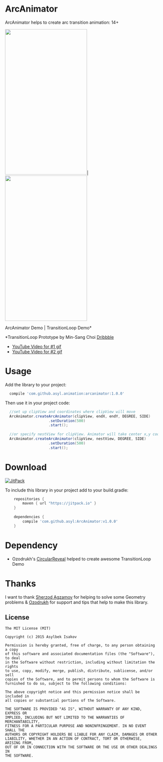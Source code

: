 # ArcAnimator
ArcAnimator helps to create arc transition animation: 14+

<img width="270" height="480" src="http://i.imgur.com/DSiQxbg.gif" />|<img width="270" height="480" src="http://i.imgur.com/aLcLrGk.gif" />

ArcAnimator Demo   |   TransitionLoop Demo*

*TransitionLoop Prototype  by Min-Sang Choi <a href="https://dribbble.com/shots/1828095-Chaining-Animation-with-framerjs">Dribbble</a>

- <a href="https://www.youtube.com/watch?v=ePvGyL-_0DA" target="_blank">YouTube Video for #1 gif</a>
- <a href="https://www.youtube.com/watch?v=jMNkmxqG0zQ" target="_blank">YouTube Video for #2 gif</a>

Usage
===
Add the library to your project:
```groovy
  compile 'com.github.asyl.animation:arcanimator:1.0.0'
```

Then use it in your project code:
```java
  //set up clipView and coordinates where clipView will move
  ArcAnimator.createArcAnimator(clipView, endX, endY, DEGREE, SIDE)
                    .setDuration(500)
                    .start();
  
  //or specify nestView for clipView. Animator will take center x,y coordinates of nestView
  ArcAnimator.createArcAnimator(clipView, nestView, DEGREE, SIDE)
                    .setDuration(500)
                    .start();
```

Download
===

[![JitPack](https://img.shields.io/github/tag/asyl/ArcAnimator.svg?label=maven)](https://jitpack.io/#asyl/ArcAnimator)

To include this library in your project add to your build.gradle:

```gradle
	repositories {
	    maven { url "https://jitpack.io" }
	}
	
	dependencies {
	    compile 'com.github.asyl:ArcAnimator:v1.0.0'
	}
```

Dependency
===
- Ozodrukh's <a href="https://github.com/ozodrukh/CircularReveal">CircularReveal</a> helped to create awesome TransitionLoop Demo

Thanks
===
I want to thank <a href="https://github.com/SherzodAgzamov">Sherzod Agzamov</a> for helping to solve some Geometry problems & <a href="https://github.com/ozodrukh">Ozodrukh</a> for support and tips that help to make this library.

License
--------

    The MIT License (MIT)

    Copyright (c) 2015 Asylbek Isakov
    
    Permission is hereby granted, free of charge, to any person obtaining a copy
    of this software and associated documentation files (the "Software"), to deal
    in the Software without restriction, including without limitation the rights
    to use, copy, modify, merge, publish, distribute, sublicense, and/or sell
    copies of the Software, and to permit persons to whom the Software is
    furnished to do so, subject to the following conditions:
    
    The above copyright notice and this permission notice shall be included in
    all copies or substantial portions of the Software.
    
    THE SOFTWARE IS PROVIDED "AS IS", WITHOUT WARRANTY OF ANY KIND, EXPRESS OR
    IMPLIED, INCLUDING BUT NOT LIMITED TO THE WARRANTIES OF MERCHANTABILITY,
    FITNESS FOR A PARTICULAR PURPOSE AND NONINFRINGEMENT. IN NO EVENT SHALL THE
    AUTHORS OR COPYRIGHT HOLDERS BE LIABLE FOR ANY CLAIM, DAMAGES OR OTHER
    LIABILITY, WHETHER IN AN ACTION OF CONTRACT, TORT OR OTHERWISE, ARISING FROM,
    OUT OF OR IN CONNECTION WITH THE SOFTWARE OR THE USE OR OTHER DEALINGS IN
    THE SOFTWARE.
